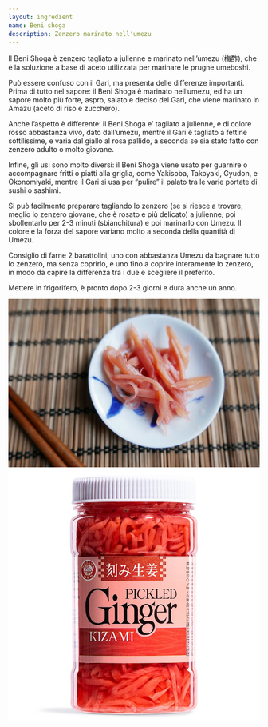 ```yaml
---
layout: ingredient
name: Beni shoga
description: Zenzero marinato nell'umezu
---
```


Il Beni Shoga è zenzero tagliato a julienne e marinato nell’umezu (梅酢), che è la soluzione a base di aceto utilizzata per marinare le prugne umeboshi.

Può essere confuso con il Gari, ma presenta delle differenze importanti. Prima di tutto nel sapore: il Beni Shoga è marinato nell’umezu, ed ha un sapore molto più forte, aspro, salato e deciso del Gari, che viene marinato in Amazu (aceto di riso e zucchero).

Anche l’aspetto è differente: il Beni Shoga e’ tagliato a julienne, e di colore rosso abbastanza vivo, dato dall’umezu, mentre il Gari è tagliato a fettine sottilissime, e varia dal giallo al rosa pallido, a seconda se sia stato fatto con zenzero adulto o molto giovane.

Infine, gli usi sono molto diversi: il Beni Shoga viene usato per guarnire o accompagnare fritti o piatti alla griglia, come Yakisoba, Takoyaki, Gyudon, e Okonomiyaki, mentre il Gari si usa per “pulire” il palato tra le varie portate di sushi o sashimi.

Si può facilmente preparare tagliando lo zenzero (se si riesce a trovare, meglio lo zenzero giovane, che è rosato e più delicato) a julienne, poi sbollentarlo per 2-3 minuti (sbianchitura) e poi marinarlo con Umezu. Il colore e la forza del sapore variano molto a seconda della quantità di Umezu.

Consiglio di farne 2 barattolini, uno con abbastanza Umezu da bagnare tutto lo zenzero, ma senza coprirlo, e uno fino a coprire interamente lo zenzero, in modo da capire la differenza tra i due e scegliere il preferito.

Mettere in frigorifero, è pronto dopo 2-3 giorni e dura anche un anno.


![Beni Shoga](/assets/images/ingredients/benishoga-1.jpg)
![Beni Shoga](/assets/images/ingredients/benishoga-3.jpg)
